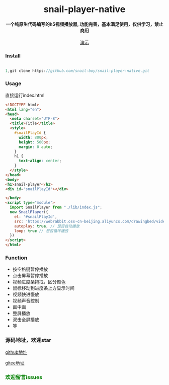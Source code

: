 

<div align='center'>

# snail-player-native
<h4>一个纯原生代码编写的h5视频播放器, 功能完善，基本满足使用，仅供学习，禁止商用</h2>



[//]: # ([![license]&#40;https://img.shields.io/badge/license-MIT-yellowgreen&#41;]&#40;LICENSE&#41;)
[//]: # ([![npm]&#40;https://img.shields.io/badge/npm-vue2.6.11-blue&#41;]&#40;https://www.npmjs.com/package/vue-sms-check-code&#41;)


[演示](https://user-images.githubusercontent.com/34472552/170834852-9630c348-7aef-49d9-8b4e-20c6f55a068b.mp4)


<div align='left'>


<h3>Install</h3>

```js

1,git clone https://github.com/snail-boy/snail-player-native.git

```

<h3>Usage</h3>

直接运行index.html


```html
<!DOCTYPE html>
<html lang="en">
<head>
  <meta charset="UTF-8">
  <title>Title</title>
  <style>
    #snailPlayId {
      width: 800px;
      height: 500px;
      margin: 0 auto;
    }
    h1 {
      text-align: center;
    }
  </style>
</head>
<body>
<h1>snail-player</h1>
<div id='snailPlayId'></div>

</body>
<script type="module">
  import SnailPlayer from "./lib/index.js";
  new SnailPlayer({
    el: '#snailPlayId',
    src: 'https://webrabbit.oss-cn-beijing.aliyuncs.com/drawingbed/video.mp4',
    autoplay: true, // 是否自动播放
    loop: true // 是否循环播放
  })
</script>
</html>

```

<h3>Function</h3>

- 按空格键暂停播放
- 点击屏幕暂停播放
- 视频进度条拖拽，区分颜色
- 鼠标移动到进度条上方显示时间
- 视频快进慢放
- 视频声音控制
- 画中画
- 整屏播放
- 双击全屏播放
- 等


</div>

</div>

<h3>源码地址，欢迎star</h3>

[github地址](https://github.com/snail-boy/snail-player-native)

[gitee地址](https://gitee.com/snailwebboy/snail-player-native)

<h3 style="color: green">欢迎留言issues</h3>
